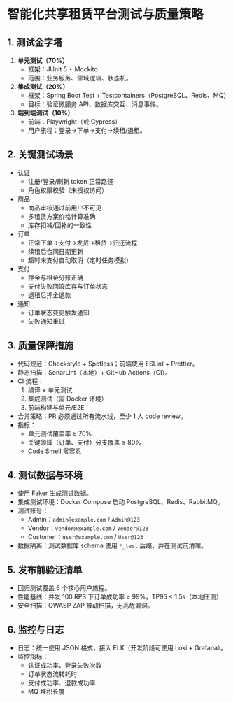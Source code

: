 # 智能化共享租赁平台测试与质量策略

## 1. 测试金字塔
1. **单元测试（70%）**
   - 框架：JUnit 5 + Mockito
   - 范围：业务服务、领域逻辑、状态机。
2. **集成测试（20%）**
   - 框架：Spring Boot Test + Testcontainers（PostgreSQL、Redis、MQ）
   - 目标：验证微服务 API、数据库交互、消息事件。
3. **端到端测试（10%）**
   - 前端：Playwright（或 Cypress）
   - 用户旅程：登录→下单→支付→续租/退租。

## 2. 关键测试场景
- 认证
  - 注册/登录/刷新 token 正常路径
  - 角色权限校验（未授权访问）
- 商品
  - 商品审核通过前用户不可见
  - 多租赁方案价格计算准确
  - 库存扣减/回补的一致性
- 订单
  - 正常下单→支付→发货→租赁→归还流程
  - 续租后合同日期更新
  - 超时未支付自动取消（定时任务模拟）
- 支付
  - 押金与租金分账正确
  - 支付失败回滚库存与订单状态
  - 退租后押金退款
- 通知
  - 订单状态变更触发通知
  - 失败通知重试

## 3. 质量保障措施
- 代码规范：Checkstyle + Spotless；前端使用 ESLint + Prettier。
- 静态扫描：SonarLint（本地）+ GitHub Actions（CI）。
- CI 流程：
  1. 编译 + 单元测试
  2. 集成测试（需 Docker 环境）
  3. 前端构建与单元/E2E
- 合并策略：PR 必须通过所有流水线，至少 1 人 code review。
- 指标：
  - 单元测试覆盖率 ≥ 70%
  - 关键领域（订单、支付）分支覆盖 ≥ 80%
  - Code Smell 零容忍

## 4. 测试数据与环境
- 使用 Faker 生成测试数据。
- 集成测试环境：Docker Compose 启动 PostgreSQL、Redis、RabbitMQ。
- 测试账号：
  - Admin：`admin@example.com` / `Admin@123`
  - Vendor：`vendor@example.com` / `Vendor@123`
  - Customer：`user@example.com` / `User@123`
- 数据隔离：测试数据库 schema 使用 `*_test` 后缀，并在测试前清理。

## 5. 发布前验证清单
- 回归测试覆盖 6 个核心用户旅程。
- 性能基线：并发 100 RPS 下订单成功率 ≥ 99%，TP95 < 1.5s（本地压测）
- 安全扫描：OWASP ZAP 被动扫描，无高危漏洞。

## 6. 监控与日志
- 日志：统一使用 JSON 格式，接入 ELK（开发阶段可使用 Loki + Grafana）。
- 监控指标：
  - 认证成功率、登录失败次数
  - 订单状态流转耗时
  - 支付成功率、退款成功率
  - MQ 堆积长度

